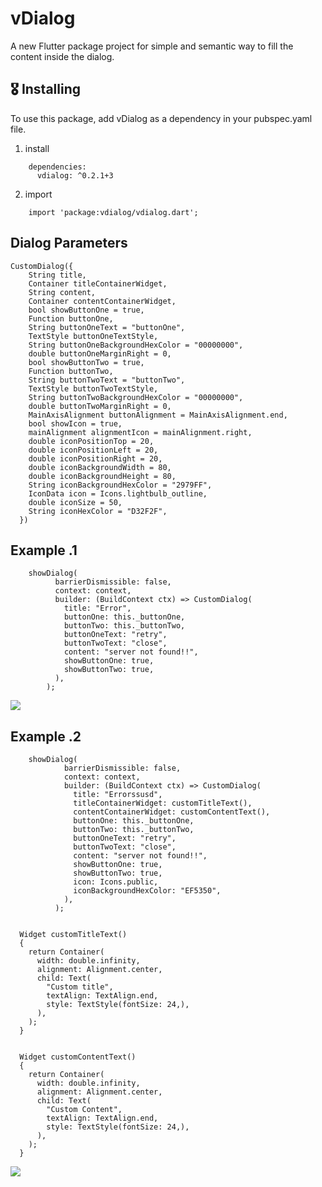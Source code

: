 # vDialog

A new Flutter package project for simple and semantic way to fill the content inside the dialog.

## 🎖 Installing

To use this package, add vDialog as a dependency in your pubspec.yaml file.

1. install

```
    dependencies:
      vdialog: ^0.2.1+3
```

2. import
   
```
    import 'package:vdialog/vdialog.dart';
```

## Dialog Parameters

```
CustomDialog({
    String title,
    Container titleContainerWidget,
    String content,
    Container contentContainerWidget,
    bool showButtonOne = true,
    Function buttonOne,
    String buttonOneText = "buttonOne",
    TextStyle buttonOneTextStyle,
    String buttonOneBackgroundHexColor = "00000000",
    double buttonOneMarginRight = 0,
    bool showButtonTwo = true,
    Function buttonTwo,
    String buttonTwoText = "buttonTwo",
    TextStyle buttonTwoTextStyle,
    String buttonTwoBackgroundHexColor = "00000000",
    double buttonTwoMarginRight = 0,
    MainAxisAlignment buttonAlignment = MainAxisAlignment.end,
    bool showIcon = true,
    mainAlignment alignmentIcon = mainAlignment.right,
    double iconPositionTop = 20,
    double iconPositionLeft = 20,
    double iconPositionRight = 20,
    double iconBackgroundWidth = 80,
    double iconBackgroundHeight = 80,
    String iconBackgroundHexColor = "2979FF",
    IconData icon = Icons.lightbulb_outline,
    double iconSize = 50,
    String iconHexColor = "D32F2F",
  })
```

## Example .1

```
    showDialog(
          barrierDismissible: false,
          context: context,
          builder: (BuildContext ctx) => CustomDialog(
            title: "Error",
            buttonOne: this._buttonOne,
            buttonTwo: this._buttonTwo,
            buttonOneText: "retry",
            buttonTwoText: "close",
            content: "server not found!!",
            showButtonOne: true,
            showButtonTwo: true,
          ),
        );
```

<img src="https://raw.githubusercontent.com/vnaeimabadi/vdialog/master/sample.PNG"/>


## Example .2

```
    showDialog(
            barrierDismissible: false,
            context: context,
            builder: (BuildContext ctx) => CustomDialog(
              title: "Errorssusd",
              titleContainerWidget: customTitleText(),
              contentContainerWidget: customContentText(),
              buttonOne: this._buttonOne,
              buttonTwo: this._buttonTwo,
              buttonOneText: "retry",
              buttonTwoText: "close",
              content: "server not found!!",
              showButtonOne: true,
              showButtonTwo: true,
              icon: Icons.public,
              iconBackgroundHexColor: "EF5350",
            ),
          );


  Widget customTitleText()
  {
    return Container(
      width: double.infinity,
      alignment: Alignment.center,
      child: Text(
        "Custom title",
        textAlign: TextAlign.end,
        style: TextStyle(fontSize: 24,),
      ),
    );
  }


  Widget customContentText()
  {
    return Container(
      width: double.infinity,
      alignment: Alignment.center,
      child: Text(
        "Custom Content",
        textAlign: TextAlign.end,
        style: TextStyle(fontSize: 24,),
      ),
    );
  }
```

<img src="https://raw.githubusercontent.com/vnaeimabadi/vdialog/master/sample2.PNG"/>


